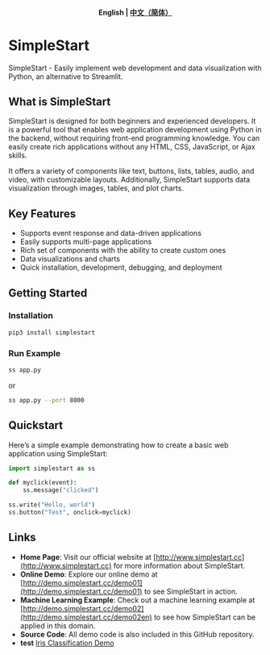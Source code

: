 <h4 align="center">
    <p>
        <b>English</b> |
        <a href="https://github.com/readever/simplestart/blob/main/README_zh.md">中文（简体）</a>
    <p>
</h4>

# SimpleStart
SimpleStart - Easily implement web development and data visualization with Python, an alternative to Streamlit.

## What is SimpleStart
SimpleStart is designed for both beginners and experienced developers. It is a powerful tool that enables web application development using Python in the backend, without requiring front-end programming knowledge. You can easily create rich applications without any HTML, CSS, JavaScript, or Ajax skills.

It offers a variety of components like text, buttons, lists, tables, audio, and video, with customizable layouts. Additionally, SimpleStart supports data visualization through images, tables, and plot charts.

## Key Features

- Supports event response and data-driven applications
- Easily supports multi-page applications
- Rich set of components with the ability to create custom ones
- Data visualizations and charts
- Quick installation, development, debugging, and deployment

## Getting Started

### Installation

```bash
pip3 install simplestart
```

### Run Example
```bash
ss app.py
```
or
```bash
ss app.py --port 8000
```

## Quickstart

Here’s a simple example demonstrating how to create a basic web application using SimpleStart:

```python
import simplestart as ss

def myclick(event):
    ss.message("clicked")

ss.write("Hello, world")
ss.button("Test", onclick=myclick)
```

## Links

- **Home Page**: Visit our official website at [http://www.simplestart.cc](http://www.simplestart.cc) for more information about SimpleStart.
- **Online Demo**: Explore our online demo at [http://demo.simplestart.cc/demo01](http://demo.simplestart.cc/demo01) to see SimpleStart in action.
- **Machine Learning Example**: Check out a machine learning example at [http://demo.simplestart.cc/demo02](http://demo.simplestart.cc/demo02en) to see how SimpleStart can be applied in this domain.
- **Source Code**: All demo code is also included in this GitHub repository.
- **test** <a href="http://demo.simplestart.cc/demo02en" rel="nofollow" target="_blank">Iris Classification Demo</a>
